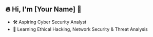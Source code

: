 ## 🔥 Hi, I'm [Your Name] 👋

- 🛠 Aspiring Cyber Security Analyst  
- 🎯 Learning Ethical Hacking, Network Security & Threat Analysis  

